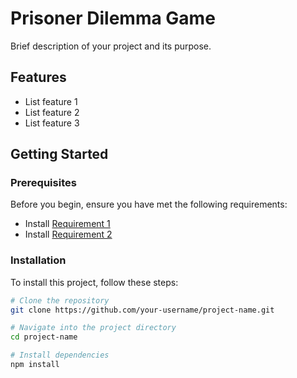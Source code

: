 # Prisoner Dilemma Game

Brief description of your project and its purpose.

## Features
- List feature 1
- List feature 2
- List feature 3

## Getting Started

### Prerequisites
Before you begin, ensure you have met the following requirements:
- Install [Requirement 1](#)
- Install [Requirement 2](#)

### Installation
To install this project, follow these steps:

```bash
# Clone the repository
git clone https://github.com/your-username/project-name.git

# Navigate into the project directory
cd project-name

# Install dependencies
npm install

